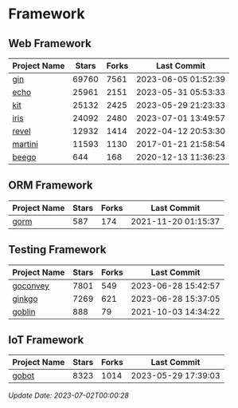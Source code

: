 # Framework

## Web Framework
| Project Name | Stars | Forks | Last Commit |
| ------------ | ----- | ----- | ----------- |
| [gin](https://github.com/gin-gonic/gin) | 69760 | 7561 | 2023-06-05 01:52:39 |
| [echo](https://github.com/labstack/echo) | 25961 | 2151 | 2023-05-31 05:53:33 |
| [kit](https://github.com/go-kit/kit) | 25132 | 2425 | 2023-05-29 21:23:33 |
| [iris](https://github.com/kataras/iris) | 24092 | 2480 | 2023-07-01 13:49:57 |
| [revel](https://github.com/revel/revel) | 12932 | 1414 | 2022-04-12 20:53:30 |
| [martini](https://github.com/go-martini/martini) | 11593 | 1130 | 2017-01-21 21:58:54 |
| [beego](https://github.com/astaxie/beego) | 644 | 168 | 2020-12-13 11:36:23 |

## ORM Framework
| Project Name | Stars | Forks | Last Commit |
| ------------ | ----- | ----- | ----------- |
| [gorm](https://github.com/jinzhu/gorm) | 587 | 174 | 2021-11-20 01:15:37 |

## Testing Framework
| Project Name | Stars | Forks | Last Commit |
| ------------ | ----- | ----- | ----------- |
| [goconvey](https://github.com/smartystreets/goconvey) | 7801 | 549 | 2023-06-28 15:42:57 |
| [ginkgo](https://github.com/onsi/ginkgo) | 7269 | 621 | 2023-06-28 15:37:05 |
| [goblin](https://github.com/franela/goblin) | 888 | 79 | 2021-10-03 14:34:22 |

## IoT Framework
| Project Name | Stars | Forks | Last Commit |
| ------------ | ----- | ----- | ----------- |
| [gobot](https://github.com/hybridgroup/gobot) | 8323 | 1014 | 2023-05-29 17:39:03 |

*Update Date: 2023-07-02T00:00:28*
